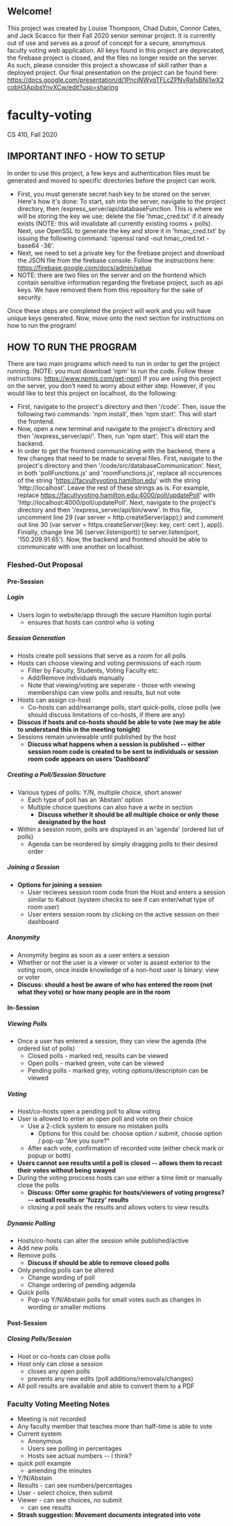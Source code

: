 ## Welcome!
This project was created by Louise Thompson, Chad Dubin, Connor Cates, and Jack Scacco for their Fall 2020 senior seminar project. It is currently out of use and serves as a proof of concept for a secure, anonymous faculty voting web application. All keys found in this project are deprecated, the firebase project is closed, and the files no longer reside on the server. As such, please consider this project a showcase of skill rather than a deployed project. Our final presentation on the project can be found here: https://docs.google.com/presentation/d/1PncjNWyqTFLcZPNvRafsBNj1wX2cobH3ApibsYnvXCw/edit?usp=sharing 

# faculty-voting
CS 410, Fall 2020

## IMPORTANT INFO - HOW TO SETUP
In order to use this project, a few keys and authentication files must be generated and moved to specific directories before the project can work.
- First, you must generate secret hash key to be stored on the server. Here's how it's done:
 To start, ssh into the server, navigate to the project directory, then /express_server/api/databaseFunction. This is where we will be storing the key we use; delete the file 'hmac_cred.txt' if it already exists (NOTE: this will invalidate all currently existing rooms + polls). Next, use OpenSSL to generate the key and store it in 'hmac_cred.txt' by issuing the following command: 'openssl rand -out hmac_cred.txt -base64 -36'.
 - Next, we need to set a private key for the firebase project and download the JSON file from the firebase console. Follow the instructions here: https://firebase.google.com/docs/admin/setup
 - NOTE: there are two files on the server and on the frontend which contain sensitive information regarding the firebase project, such as api keys. We have removed them from this repository for the sake of security.
 
 Once these steps are completed the project will work and you will have unique keys generated. Now, move onto the next section for instructions on how to run the program!
 
 ## HOW TO RUN THE PROGRAM
 There are two main programs which need to run in order to get the project running. (NOTE: you must download 'npm' to run the code. Follow these instructions: https://www.npmjs.com/get-npm) If you are using this project on the server, you don't need to worry about either step. However, if you would like to test this project on localhost, do the following:
 - First, navigate to the project's directory and then '/code'. Then, issue the following two commands: 'npm install', then 'npm start'. This will start the frontend. 
 - Now, open a new terminal and navigate to the project's directory and then '/express_server/api/'. Then, run 'npm start'. This will start the backend.
 - In order to get the frontend communicating with the backend, there a few changes that need to be made to several files. First, navigate to the project's directory and then '/code/src/databaseCommunication'. Next, in both 'pollFunctions.js' and 'roomFunctions.js', replace all occurences of the string 'https://facvultyvoting.hamilton.edu' with the string 'http://localhost'. Leave the rest of these strings as is. For example, replace https://facultyvoting.hamilton.edu:4000/poll/updatePoll' with 'http://localhost:4000/poll/updatePoll'. Next, navigate to the project's directory and then '/express_server/api/bin/www'. In this file, uncomment line 29 (var server = http.createServer(app);) and comment out line 30 (var server = https.createServer({key: key, cert: cert }, app)). Finially, change line 36 (server.listen(port)) to server.listen(port, '150.209.91.65'). Now, the backend and frontend should be able to communicate with one another on localhost.
 
### Fleshed-Out Proposal
#### Pre-Session
##### Login 
- Users login to website/app through the secure Hamilton login portal 
  * ensures that hosts can control who is voting

##### Session Generation
- Hosts create poll sessions that serve as a room for all polls
- Hosts can choose viewing and voting permissions of each room
  * Filter by Faculty, Students, Voting Faculty etc.
  * Add/Remove individuals manually
  * Note that viewing/voting are seperate - those with viewing memberships can view polls and results, but not vote
- Hosts can assign co-host
  * Co-hosts can add/rearrange polls, start quick-polls, close polls (we should discuss limitations of co-hosts, if there are any)
- **Disscus if hosts and co-hosts should be able to vote (we may be able to understand this in the meeting tonight)**
- Sessions remain unviewable until published by the host 
  * **Discuss what happens when a session is published -- either session room code is created to be sent to individuals or session room code appears on users 'Dashboard'**

##### Creating a Poll/Session Structure
- Various types of polls: Y/N, multiple choice, short answer
  * Each type of poll has an 'Abstain' option 
  * Multiple choice questions can also have a write in section 
    * **Discuss whether it should be all multiple choice or only those designated by the host**
- Within a session room, polls are displayed in an 'agenda' (ordered list of polls)
  * Agenda can be reordered by simply dragging polls to their desired order
 
##### Joining a Session 
- **Options for joining a session**
  * User recieves session room code from the Host and enters a session similar to Kahoot (system checks to see if can enter/what type of room user)
  * User enters session room by clicking on the active session on their dashboard

##### Anonymity 
- Anonymity begins as soon as a user enters a session
- Whether or not the user is a viewer or voter is assest exterior to the voting room, once inside knowledge of a non-host user is binary: view or voter
- **Discuss: should a host be aware of who has entered the room (not what they vote) or how many people are in the room**

#### In-Session
##### Viewing Polls
- Once a user has entered a session, they can view the agenda (the ordered list of polls)
  * Closed polls - marked red, results can be viewed
  * Open polls - marked green, vote can be viewed 
  * Pending polls - marked grey, voting options/descriptoin can be viewed

##### Voting 
- Host/co-hosts open a pending poll to allow voting 
- User is allowed to enter an open poll and vote on their choice
  * Use a 2-click system to ensure no mistaken polls 
    * Options for this could be: choose option / submit, choose option / pop-up "Are you sure?"
  * After each vote, confirmation of recorded vote (either check mark or popup or both)
- **Users cannot see results until a poll is closed -- allows them to recast their votes without being swayed**
- During the voting proccess hosts can use either a time limit or manually close the polls
  * **Discuss: Offer some graphic for hosts/viewers of voting progress? -- actuall results or 'fuzzy' results**
  * closing a poll seals the results and allows voters to view results
 
##### Dynamic Polling 
- Hosts/co-hosts can alter the session while published/active
- Add new polls
- Remove polls 
  * **Discuss if should be able to remove closed polls**
- Only pending polls can be altered 
  * Change wording of poll
  * Change ordering of pending adgenda
- Quick polls 
  * Pop-up Y/N/Abstain polls for small votes such as changes in wording or smaller motions
 
#### Post-Session
##### Closing Polls/Session
- Host or co-hosts can close polls
- Host only can close a session 
  * closes any open polls
  * prevents any new edits (poll additions/removals/changes)
- All poll results are available and able to convert them to a PDF
 
### Faculty Voting Meeting Notes
- Meeting is not recorded
- Any faculty member that teaches more than half-time is able to vote
- Current system
  * Anonymous 
  * Users see polling in percentages
  * Hosts see actual numbers -- I think?
- quick poll example
  * amending the minutes
- Y/N/Abstain
- Results - can see numbers/percentages
- User - select choice, then submit
- Viewer - can see choices, no submit
  * can see results
- **Strash suggestion: Movement documents integrated into vote**
